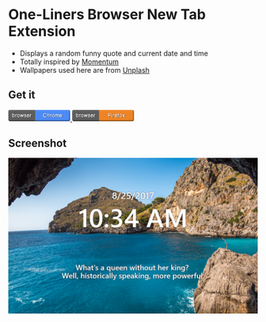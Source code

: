 # One-Liners Browser New Tab Extension

- Displays a random funny quote and current date and time
- Totally inspired by [Momentum](https://momentumdash.com/)
- Wallpapers used here are from [Unplash](https://source.unsplash.com/)

## Get it

<a href="https://chrome.google.com/webstore/detail/ibccdjmfddleamjkkmemddoppdepaojp" >
  <img src="https://raw.githubusercontent.com/antoniaelek/one-liners/master/img/button-chrome.png" alt="chrome" width="125"/>
</a>

<a href="https://addons.mozilla.org/en-US/firefox/addon/one-liners/" >
  <img src="https://raw.githubusercontent.com/antoniaelek/one-liners/master/img/button-firefox.png" alt="firefox" width="125"/>
</a>

## Screenshot

![Screenshot](https://raw.githubusercontent.com/antoniaelek/one-liners/master/img/readme-1.png)



